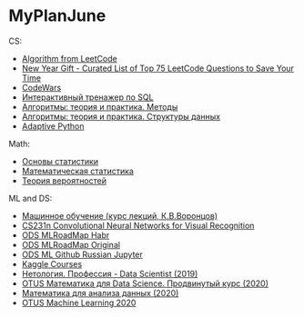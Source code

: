 # MyPlanJune

CS:
  * [Algorithm from LeetCode](https://leetcode.com/problemset/algorithms/)
  * [New Year Gift - Curated List of Top 75 LeetCode Questions to Save Your Time](https://www.teamblind.com/post/New-Year-Gift---Curated-List-of-Top-75-LeetCode-Questions-to-Save-Your-Time-OaM1orEU)
  * [CodeWars](https://www.codewars.com/kata/search/python?q=&&beta=false&order_by=rank_id%20desc)
  * [Интерактивный тренажер по SQL](https://stepik.org/course/63054/syllabus)
  * [Алгоритмы: теория и практика. Методы](https://stepik.org/course/217/syllabus)
  * [Алгоритмы: теория и практика. Структуры данных](https://stepik.org/course/1547/syllabus)
  * [Adaptive Python](https://stepik.org/course/568/info)

Math:
  * [Основы статистики](https://stepik.org/course/76/syllabus)
  * [Математическая статистика](https://stepik.org/course/326/syllabus)
  * [Теория вероятностей](https://stepik.org/course/3089/syllabus)


ML and DS:
  * [Машинное обучение (курс лекций, К.В.Воронцов)](http://www.machinelearning.ru/wiki/index.php?title=%D0%9C%D0%B0%D1%88%D0%B8%D0%BD%D0%BD%D0%BE%D0%B5_%D0%BE%D0%B1%D1%83%D1%87%D0%B5%D0%BD%D0%B8%D0%B5_(%D0%BA%D1%83%D1%80%D1%81_%D0%BB%D0%B5%D0%BA%D1%86%D0%B8%D0%B9,_%D0%9A.%D0%92.%D0%92%D0%BE%D1%80%D0%BE%D0%BD%D1%86%D0%BE%D0%B2))
  * [CS231n Convolutional Neural Networks for Visual Recognition](https://cs231n.github.io/)
  * [ODS MLRoadMap Habr](https://habr.com/ru/company/ods/blog/322626/)
  * [ODS MLRoadMap Original](https://mlcourse.ai/roadmap)
  * [ODS ML Github Russian Jupyter](https://github.com/Yorko/mlcourse.ai/tree/master/jupyter_russian)
  * [Kaggle Courses](https://www.kaggle.com/learn)
  * [Нетология. Профессия - Data Scientist (2019)](https://cloud.mail.ru/public/3g6i/3WvogwK4t/)
  * [OTUS Математика для Data Science. Продвинутый курс (2020)](https://drive.google.com/drive/folders/19pV7a0LBf7LiphDYzXNoTTPEwsgo72IZ)
  * [Математика для анализа данных (2020)](https://cloud.mail.ru/public/2rUz/5cgTLD9km/)
  * [OTUS Machine Learning 2020](https://drive.google.com/drive/folders/1FhIqLqp71_jvtg65UcgF-uYMfe0bIgg9)
